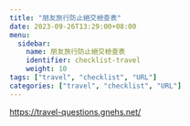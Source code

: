 ```yaml
---
title: "朋友旅行防止絕交檢查表"
date: 2023-09-26T13:29:00+08:00
menu:
  sidebar:
    name: 朋友旅行防止絕交檢查表
    identifier: checklist-travel
    weight: 10
tags: ["travel", "checklist", "URL"]
categories: ["travel", "checklist", "URL"]
---
```


https://travel-questions.gnehs.net/
